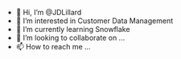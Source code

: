 - 👋 Hi, I’m @JDLillard
- 👀 I’m interested in Customer Data Management
- 🌱 I’m currently learning Snowflake
- 💞️ I’m looking to collaborate on ...
- 📫 How to reach me ...

<!---
JDLillard/JDLillard is a ✨ special ✨ repository because its `README.md` (this file) appears on your GitHub profile.
You can click the Preview link to take a look at your changes.
--->
